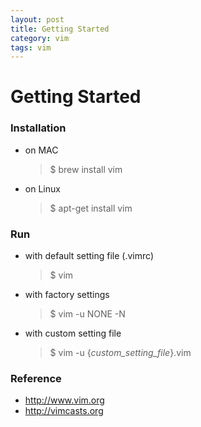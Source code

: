 ```yaml
---
layout: post
title: Getting Started
category: vim
tags: vim
---
```




# Getting Started

### Installation

- on MAC

  > $ brew install vim

- on Linux

  > $ apt-get install vim




### Run

- with default setting file (.vimrc)

  > $ vim


- with factory settings

  >  $ vim -u NONE -N


- with custom setting file

  >  $ vim -u {*custom_setting_file*}.vim




### Reference

- http://www.vim.org
- http://vimcasts.org

